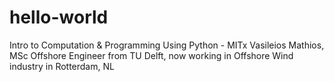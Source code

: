 # hello-world
Intro to Computation &amp; Programming Using Python - MITx
Vasileios Mathios, MSc Offshore Engineer from TU Delft, now working in Offshore Wind industry in Rotterdam, NL
